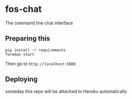 # fos-chat
The command line chat interface


## Preparing this

```
pip install -r requirements
foreman start
```

Then go to `http://localhost:5000`

## Deploying

someday this repo will be attached to Heroku automatically